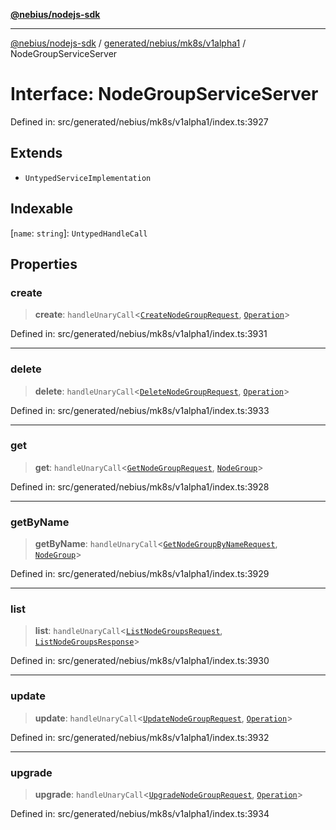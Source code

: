 [**@nebius/nodejs-sdk**](../../../../../README.md)

***

[@nebius/nodejs-sdk](../../../../../README.md) / [generated/nebius/mk8s/v1alpha1](../README.md) / NodeGroupServiceServer

# Interface: NodeGroupServiceServer

Defined in: src/generated/nebius/mk8s/v1alpha1/index.ts:3927

## Extends

- `UntypedServiceImplementation`

## Indexable

\[`name`: `string`\]: `UntypedHandleCall`

## Properties

### create

> **create**: `handleUnaryCall`\<[`CreateNodeGroupRequest`](CreateNodeGroupRequest.md), [`Operation`](../../../common/v1alpha1/interfaces/Operation.md)\>

Defined in: src/generated/nebius/mk8s/v1alpha1/index.ts:3931

***

### delete

> **delete**: `handleUnaryCall`\<[`DeleteNodeGroupRequest`](DeleteNodeGroupRequest.md), [`Operation`](../../../common/v1alpha1/interfaces/Operation.md)\>

Defined in: src/generated/nebius/mk8s/v1alpha1/index.ts:3933

***

### get

> **get**: `handleUnaryCall`\<[`GetNodeGroupRequest`](GetNodeGroupRequest.md), [`NodeGroup`](NodeGroup.md)\>

Defined in: src/generated/nebius/mk8s/v1alpha1/index.ts:3928

***

### getByName

> **getByName**: `handleUnaryCall`\<[`GetNodeGroupByNameRequest`](GetNodeGroupByNameRequest.md), [`NodeGroup`](NodeGroup.md)\>

Defined in: src/generated/nebius/mk8s/v1alpha1/index.ts:3929

***

### list

> **list**: `handleUnaryCall`\<[`ListNodeGroupsRequest`](ListNodeGroupsRequest.md), [`ListNodeGroupsResponse`](ListNodeGroupsResponse.md)\>

Defined in: src/generated/nebius/mk8s/v1alpha1/index.ts:3930

***

### update

> **update**: `handleUnaryCall`\<[`UpdateNodeGroupRequest`](UpdateNodeGroupRequest.md), [`Operation`](../../../common/v1alpha1/interfaces/Operation.md)\>

Defined in: src/generated/nebius/mk8s/v1alpha1/index.ts:3932

***

### upgrade

> **upgrade**: `handleUnaryCall`\<[`UpgradeNodeGroupRequest`](UpgradeNodeGroupRequest.md), [`Operation`](../../../common/v1alpha1/interfaces/Operation.md)\>

Defined in: src/generated/nebius/mk8s/v1alpha1/index.ts:3934
